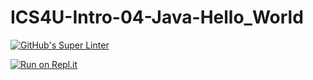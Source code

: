 # ICS4U-Intro-04-Java-Hello_World
[![GitHub's Super Linter](https://github.com/ics4u-2-2020/ICS4U-Intro-04-Java-Hello_World/workflows/GitHub's%20Super%20Linter/badge.svg)](https://github.com/ics4u-2-2020/ICS4U-Intro-04-Java-Hello_World/actions)

[![Run on Repl.it](https://repl.it/badge/github/ics4u-2-2020/ICS4U-Intro-04-Java-Hello_World)](https://repl.it/github/ics4u-2-2020/ICS4U-Intro-04-Java-Hello_World)
